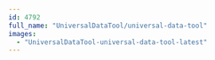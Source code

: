 ```yaml
---
id: 4792
full_name: "UniversalDataTool/universal-data-tool"
images: 
  - "UniversalDataTool-universal-data-tool-latest"
---
```

